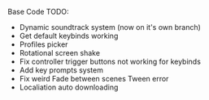 Base Code TODO:
* Dynamic soundtrack system (now on it's own branch)
* Get default keybinds working
* Profiles picker
* Rotational screen shake
* Fix controller trigger buttons not working for keybinds
* Add key prompts system
* Fix weird Fade between scenes Tween error
* Localiation auto downloading
